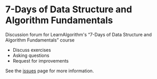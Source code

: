 # 7-Days of Data Structure and Algorithm Fundamentals

Discussion forum for LearnAlgorithm's “7-Days of Data Structure and Algorithm Fundamentals” course 

- Discuss exercises
- Asking questions
- Request for improvements

See the [issues](https://github.com/learnalgorithmdotcom/7days-algorithm-fundamentals/issues) page for more information.
